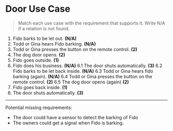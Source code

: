 # Door Use Case

> Match each use case with the requirement that supports it. Write N/A if a relation is not found.

1. Fido barks to be let out. **(N/A)**
2. Todd or Gina hears Fido barking. **(N/A)**
3. Todd or Gina presses the button on the remote control. **(2)**
4. The dog door opens. **(2)**
5. Fido goes outside. **(1)**
6. Fido does his business. **(N/A)**
   6.1 The door shuts automatically. **(3)**
   6.2 Fido barks to be let back inside. **(N/A)**
   6.3 Todd or Gina hears fido barking (again). **(N/A)**
   6.4 Todd or Gina presses the button on the remote control. **(2)**
   6.5 The dog door opens (again) **(2)**
7. Fido goes back inside. **(1)**
8. The door shuts automatically. **(3)**

---

Potential missing requirements:

- The door could have a sensor to detect the barking of Fido
- The owners could get a signal when Fido is barking.
